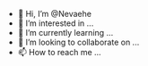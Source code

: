 - 👋 Hi, I’m @Nevaehe
- 👀 I’m interested in ...
- 🌱 I’m currently learning ...
- 💞️ I’m looking to collaborate on ...
- 📫 How to reach me ...

<!---
Nevaehe/Nevaehe is a ✨ special ✨ repository because its `README.md` (this file) appears on your GitHub profile.
You can click the Preview link to take a look at your changes.
--->
